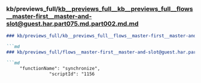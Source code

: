 ### kb/previews_full/kb__previews_full__kb__previews_full__flows__master-first__master-and-slot@guest.har.part075.md.part002.md.md

```md
### kb/previews_full/kb__previews_full__flows__master-first__master-and-slot@guest.har.part075.md.part002.md

```md
### kb/previews_full/flows__master-first__master-and-slot@guest.har.part075.md (part 002)

```md
     "functionName": "synchronize",
                "scriptId": "1156
```

```

```

```

